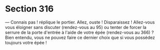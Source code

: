 # Section 316

— Connais pas ! réplique le portier. Allez, ouste ! Disparaissez ! 
Allez-vous vous éloigner sans discuter (rendez-vous au 95) ou 
tenter de forcer la serrure de la porte d'entrée à l'aide de votre 
épée (rendez-vous au 366) ? Bien entendu, vous ne pouvez faire 
ce dernier choix que si vous possédez toujours votre épée !